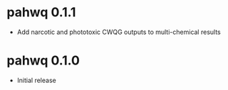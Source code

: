 # pahwq 0.1.1

* Add narcotic and phototoxic CWQG outputs to multi-chemical results

# pahwq 0.1.0

* Initial release
